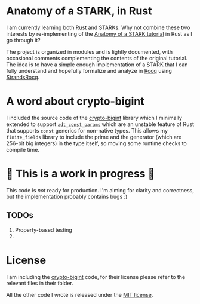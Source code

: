 # Anatomy of a STARK, in Rust

I am currently learning both Rust and STARKs.
Why not combine these two interests by re-implementing of the [Anatomy of a STARK tutorial](https://aszepieniec.github.io/stark-anatomy/) in Rust as I go through it?

The project is organized in modules and is lightly documented, with occasional comments complementing the contents of the original tutorial. The idea is to have a simple enough implementation of a STARK that I can fully understand and hopefully formalize and analyze in [Rocq](https://rocq-prover.org/) using [StrandsRocq](https://github.com/strandsrocq/strandsrocq).

# A word about crypto-bigint

I included the source code of the [crypto-bigint](https://github.com/RustCrypto/crypto-bigint/) library which I minimally extended to support [`adt_const_params`](https://doc.rust-lang.org/beta/unstable-book/language-features/adt-const-params.html) which are an unstable feature of Rust that supports `const` generics for non-native types. This allows my `finite_fields` library to include the prime and the generator (which are 256-bit big integers) in the type itself, so moving some runtime checks to compile time.

# 🚧 This is a work in progress 🚧
This code is *not* ready for production. I'm aiming for clarity and correctness, but the implementation probably contains bugs :)

## TODOs
1. Property-based testing
2.

# License

I am including the [crypto-bigint](https://github.com/RustCrypto/crypto-bigint/) code, for their license please refer to the relevant files in their folder.

All the other code I wrote is released under the [MIT license](http://opensource.org/licenses/MIT).
